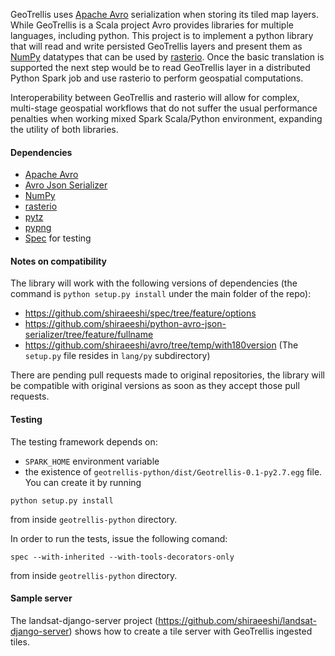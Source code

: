 GeoTrellis uses [Apache Avro](https://avro.apache.org/) serialization when storing its tiled map layers. While GeoTrellis is a Scala project Avro provides libraries for multiple languages, including python. This project is to implement a python library that will read and write persisted GeoTrellis layers and present them as [NumPy](http://www.numpy.org/) datatypes that can be used by [rasterio](https://github.com/mapbox/rasterio). Once the basic translation is supported the next step would be to read GeoTrellis layer in a distributed Python Spark job and use rasterio to perform geospatial computations.

Interoperability between GeoTrellis and rasterio will allow for complex, multi-stage geospatial workflows that do not suffer the usual performance penalties when working mixed Spark Scala/Python environment, expanding the utility of both libraries.

#### Dependencies

- [Apache Avro](https://avro.apache.org/)
- [Avro Json Serializer](https://github.com/linkedin/python-avro-json-serializer)
- [NumPy](http://www.numpy.org/)
- [rasterio](https://github.com/mapbox/rasterio)
- [pytz](https://github.com/newvem/pytz)
- [pypng](https://github.com/drj11/pypng)
- [Spec](https://github.com/bitprophet/spec) for testing

#### Notes on compatibility

The library will work with the following versions of dependencies (the command is `python setup.py install` under the main folder of the repo):
- https://github.com/shiraeeshi/spec/tree/feature/options
- https://github.com/shiraeeshi/python-avro-json-serializer/tree/feature/fullname
- https://github.com/shiraeeshi/avro/tree/temp/with180version (The `setup.py` file resides in `lang/py` subdirectory)

There are pending pull requests made to original repositories, the library will be compatible with original versions as soon as they accept those pull requests.

#### Testing

The testing framework depends on:
- `SPARK_HOME` environment variable
- the existence of `geotrellis-python/dist/Geotrellis-0.1-py2.7.egg` file. You can create it by running 

`python setup.py install`

from inside `geotrellis-python` directory.

In order to run the tests, issue the following comand:

`spec --with-inherited --with-tools-decorators-only` 

from inside `geotrellis-python` directory.

#### Sample server

The landsat-django-server project (https://github.com/shiraeeshi/landsat-django-server) shows how to create a tile server with GeoTrellis ingested tiles.

